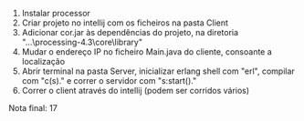 1. Instalar processor
2. Criar projeto no intellij com os ficheiros na pasta Client
3. Adicionar cor.jar às dependências do projeto, na diretoria "...\processing-4.3\core\library"
4. Mudar o endereço IP no ficheiro Main.java do cliente, consoante a localização
5. Abrir terminal na pasta Server, inicializar erlang shell com "erl", compilar com "c(s)." e correr o servidor com "s:start()."
6. Correr o client através do intellij (podem ser corridos vários)

Nota final: 17
